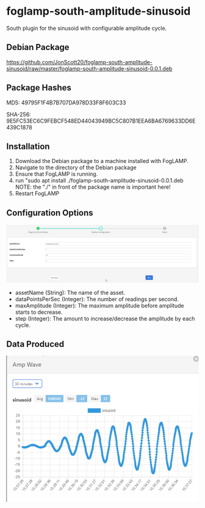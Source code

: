 # foglamp-south-amplitude-sinusoid
South plugin for the sinusoid with configurable amplitude cycle.

## Debian Package
https://github.com/JonScott20/foglamp-south-amplitude-sinusoid/raw/master/foglamp-south-amplitude-sinusoid-0.0.1.deb

## Package Hashes
MD5: 49795F1F4B7B707DA978D33F8F603C33

SHA-256: 9E5FC53EC6C9FEBCF548ED44043949BC5C807B1EEA6BA6769633DD6E439C1878

## Installation
1. Download the Debian package to a machine installed with FogLAMP.
2. Navigate to the directory of the Debian package
3. Ensure that FogLAMP is running.
4. run "sudo apt install ./foglamp-south-amplitude-sinusoid-0.0.1.deb NOTE: the "./" in front of the package name is important here!
5. Restart FogLAMP

## Configuration Options
![image](https://raw.githubusercontent.com/JonScott20/foglamp-south-amplitude-sinusoid/master/images/AmpSinConfig-FogLAMP.png)
- assetName (String): The name of the asset.
- dataPointsPerSec (Integer): The number of readings per second.
- maxAmplitude (Integer): The maximum amplitude before amplitude starts to decrease.
- step (Integer): The amount to increase/decrease the amplitude by each cycle. 

## Data Produced
![image](https://github.com/JonScott20/foglamp-south-amplitude-sinusoid/blob/master/images/AmpWave-FogLAMP.png)
